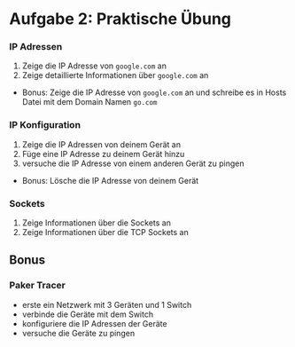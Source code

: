 # Aufgabe 2: Praktische Übung

### IP Adressen

1. Zeige die IP Adresse von `google.com` an
2. Zeige detaillierte Informationen über `google.com` an
- Bonus: Zeige die IP Adresse von `google.com` an und schreibe es in Hosts Datei mit dem Domain Namen `go.com`

### IP Konfiguration

1. Zeige die IP Adressen von deinem Gerät an
2. Füge eine IP Adresse zu deinem Gerät hinzu
3. versuche die IP Adresse von einem anderen Gerät zu pingen
- Bonus: Lösche die IP Adresse von deinem Gerät

### Sockets

1. Zeige Informationen über die Sockets an
2. Zeige Informationen über die TCP Sockets an

## Bonus

### Paker Tracer

- erste ein Netzwerk mit 3 Geräten und 1 Switch
- verbinde die Geräte mit dem Switch
- konfiguriere die IP Adressen der Geräte
- versuche die Geräte zu pingen